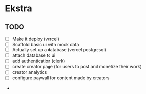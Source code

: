 # Ekstra

## TODO

- [ ] Make it deploy (vercel)
- [ ] Scaffold basic ui with mock data
- [ ] Actually set up a database (vercel postgresql)
- [ ] attach database to ui
- [ ] add authentication (clerk)
- [ ] create creator page (for users to post and monetize their work)
- [ ] creator analytics
- [ ] configure paywall for content made by creators
-
